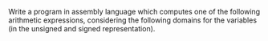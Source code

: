 Write a program in assembly language which computes one of the following arithmetic expressions, considering the following domains for the variables (in the unsigned and signed representation).
